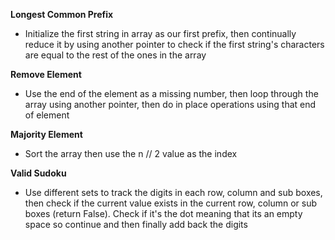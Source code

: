 
**Longest Common Prefix**
- Initialize the first string in array as our first prefix, then continually reduce it by using another pointer to check if the first string's characters are equal to the rest of the ones in the array

**Remove Element**
- Use the end of the element as a missing number, then loop through the array using another pointer, then do in place operations using that end of element

**Majority Element**
- Sort the array then use the n // 2 value as the index

**Valid Sudoku**
- Use different sets to track the digits in each row, column and sub boxes, then check if the current value exists in the current row, column or sub boxes (return False). Check if it's the dot meaning that its an empty space so continue and then finally add back the digits 